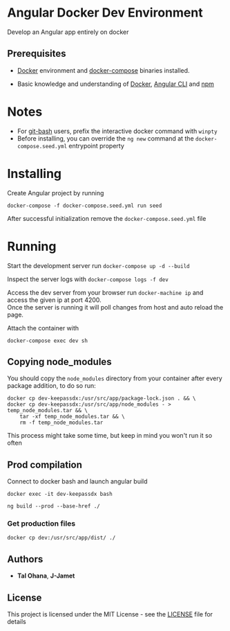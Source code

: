 # Angular Docker Dev Environment

Develop an Angular app entirely on docker

## Prerequisites

- [Docker](https://docs.docker.com/) environment and [docker-compose](https://docs.docker.com/compose/) binaries installed.

- Basic knowledge and understanding of [Docker](https://docs.docker.com/), [Angular CLI](https://cli.angular.io/) and [npm](https://www.npmjs.com/)

# Notes

- For [git-bash](https://git-scm.com/downloads) users, prefix the interactive docker command with `winpty`
- Before installing, you can override the `ng new` command at the `docker-compose.seed.yml` entrypoint property

# Installing

Create Angular project by running

```
docker-compose -f docker-compose.seed.yml run seed
```

After successful initialization remove the `docker-compose.seed.yml` file

# Running

Start the development server run `docker-compose up -d --build`

Inspect the server logs with `docker-compose logs -f dev`

Access the dev server from your browser run `docker-machine ip` and access the given ip at port 4200.  
Once the server is running it will poll changes from host and auto reload the page.

Attach the container with

```
docker-compose exec dev sh
```

## Copying node_modules

You should copy the `node_modules` directory from your container after every package addition, to do so run:

```
docker cp dev-keepassdx:/usr/src/app/package-lock.json . && \
docker cp dev-keepassdx:/usr/src/app/node_modules - > temp_node_modules.tar && \
    tar -xf temp_node_modules.tar && \
    rm -f temp_node_modules.tar
```

This process might take some time, but keep in mind you won't run it so often

## Prod compilation

Connect to docker bash and launch angular build

```
docker exec -it dev-keepassdx bash

ng build --prod --base-href ./
```

### Get production files

```
docker cp dev:/usr/src/app/dist/ ./

```

## Authors

- **Tal Ohana**, **J-Jamet**

## License

This project is licensed under the MIT License - see the [LICENSE](LICENSE) file for details
